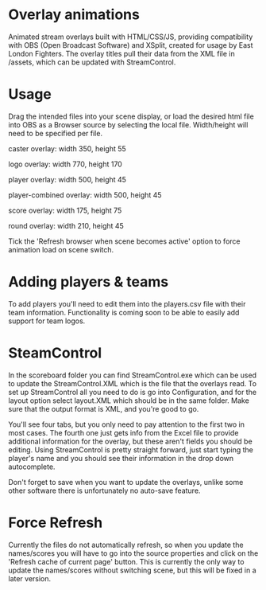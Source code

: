 # Overlay animations
Animated stream overlays built with HTML/CSS/JS, providing compatibility with OBS (Open Broadcast Software) and XSplit, created for usage by East London Fighters. The overlay titles pull their data from the XML file in /assets, which can be updated with StreamControl. 

# Usage
Drag the intended files into your scene display, or load the desired html file into OBS as a Browser source by selecting the local file. Width/height will need to be specified per file.

caster overlay: width 350, height 55

logo overlay: width 770, height 170

player overlay: width 500, height 45

player-combined overlay: width 500, height 45

score overlay: width 175, height 75

round overlay: width 210, height 45

Tick the 'Refresh browser when scene becomes active' option to force animation load on scene switch.

# Adding players & teams
To add players you'll need to edit them into the players.csv file with their team information. Functionality is coming soon to be able to easily add support for team logos.

# SteamControl

In the scoreboard folder you can find StreamControl.exe which can be used to update the StreamControl.XML which is the file that the overlays read. To set up StreamControl all you need to do is go into Configuration, and for the layout option select layout.XML which should be in the same folder. Make sure that the output format is XML, and you're good to go.

You'll see four tabs, but you only need to pay attention to the first two in most cases. The fourth one just gets info from the Excel file to provide additional information for the overlay, but these aren't fields you should be editing. Using StreamControl is pretty straight forward, just start typing the player's name and you should see their information in the drop down autocomplete.

Don't forget to save when you want to update the overlays, unlike some other software there is unfortunately no auto-save feature.

# Force Refresh
Currently the files do not automatically refresh, so when you update the names/scores you will have to go into the source properties and click on the 'Refresh cache of current page' button. This is currently the only way to update the names/scores without switching scene, but this will be fixed in a later version.
